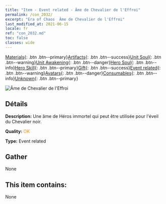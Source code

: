 ```yaml
---
title: "Item - Event related - Âme de Chevalier de l'Effroi"
permalink: /con_2032/
excerpt: "Era of Chaos  Âme de Chevalier de l'Effroi"
last_modified_at: 2021-06-15
locale: fr
ref: "con_2032.md"
toc: false
classes: wide
---
```

 [Materials](/ItemsFR/){: .btn .btn--primary}[Artifacts](/ItemsFR/Artifacts/){: .btn .btn--success}[Unit Soul](/ItemsFR/UnitSoul/){: .btn .btn--warning}[Unit Awakening](/ItemsFR/UnitAwakening/){: .btn .btn--danger}[Hero Soul](/ItemsFR/HeroSoul/){: .btn .btn--info}[Hero Skill](/ItemsFR/HeroSkill/){: .btn .btn--primary}[Gift](/ItemsFR/Gift/){: .btn .btn--success}[Event related](/ItemsFR/Events/){: .btn .btn--warning}[Avatars](/ItemsFR/Avatars/){: .btn .btn--danger}[Consumables](/ItemsFR/Consumables/){: .btn .btn--info}[Unknown](/ItemsFR/Unknown/){: .btn .btn--primary}

 ![Âme de Chevalier de l'Effroi](/images/t/juexing_306.jpg)

## Détails
 **Description:** Une âme de Héros immortel qui peut être utilisée pour l'éveil du Chevalier noir.

 **Quality:** <span style="color: #FF8C00">OK</span>

 **Type:** Event related

## Gather

  None

## This item contains:

  None

